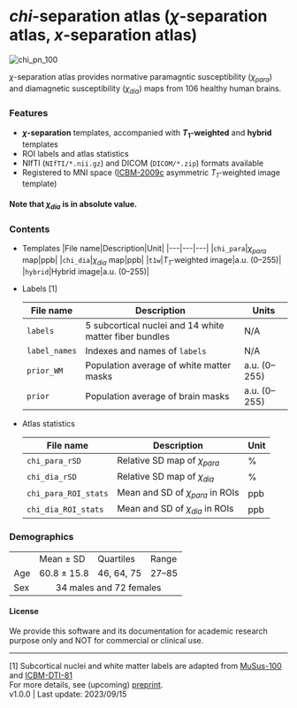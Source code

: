 # *chi*-separation atlas (*χ*-separation atlas, *x*-separation atlas)

![chi_pn_100](https://github.com/SNU-LIST/chi-separation-atlas/assets/49898081/381ab7a4-bc6c-40d4-a446-5c9f3b647a1c)

*χ*-separation atlas provides normative paramagntic susceptibility (*χ<sub>para</sub>*) and diamagnetic susceptibility (*χ<sub>dia</sub>*) maps from 106 healthy human brains.
### Features
- __*χ*-separation__ templates, accompanied with __*T*<sub>1</sub>-weighted__ and __hybrid__ templates
- ROI labels and atlas statistics
- NIfTI (`NIfTI/*.nii.gz`) and DICOM (`DICOM/*.zip`) formats available
- Registered to MNI space ([ICBM-2009c](https://nist.mni.mcgill.ca/icbm-152-nonlinear-atlases-2009/) asymmetric *T<sub>1</sub>*-weighted image template)

#### Note that *χ<sub>dia</sub>* is in absolute value.

### Contents

- Templates
  |File name|Description|Unit|
  |---|---|---|
  |`chi_para`|*χ<sub>para</sub>* map|ppb|
  |`chi_dia`|*χ<sub>dia</sub>* map|ppb|
  |`t1w`|*T<sub>1</sub>*-weighted image|a.u. (0–255)|
  |`hybrid`|Hybrid image|a.u. (0–255)|

- Labels [1]

  |File name|Description|Units|
  |---|---|---|
  |`labels`|5 subcortical nuclei and 14 white matter fiber bundles|N/A|
  |`label_names`|Indexes and names of `labels`|N/A|
  |`prior_WM`|Population average of white matter masks|a.u. (0–255)|
  |`prior`|Population average of brain masks|a.u. (0–255)|

- Atlas statistics

  |File name|Description|Unit|
  |---|---|---|
  |`chi_para_rSD`|Relative SD map of *χ<sub>para</sub>*|%|
  |`chi_dia_rSD`|Relative SD map of *χ<sub>dia</sub>*|%|
  |`chi_para_ROI_stats`|Mean and SD of *χ<sub>para</sub>* in ROIs|ppb|
  |`chi_dia_ROI_stats`|Mean and SD of *χ<sub>dia</sub>* in ROIs|ppb|

### Demographics
<table>
  <tr> <td></td> <td>Mean ± SD</td> <td>Quartiles</td> <td>Range</td> </tr>
  <tr> <td>Age</td> <td>60.8 ± 15.8</td> <td>46, 64, 75</td> <td>27–85</td></tr>
  <tr> <td>Sex</td><td align=center colspan="3">34 males and 72 females</td>  </tr>
</table>

#### License
We provide this software and its documentation for academic research purpose only and NOT for commercial or clinical use.

***
[1] Subcortical nuclei and white matter labels are adapted from [MuSus-100](https://doi.org/10.1007/s00429-022-02547-1) and [ICBM-DTI-81](https://doi.org/10.1016/j.neuroimage.2008.07.009)   
For more details, see (upcoming) [preprint](https://list.snu.ac.kr).   
v1.0.0 | Last update: 2023/09/15
